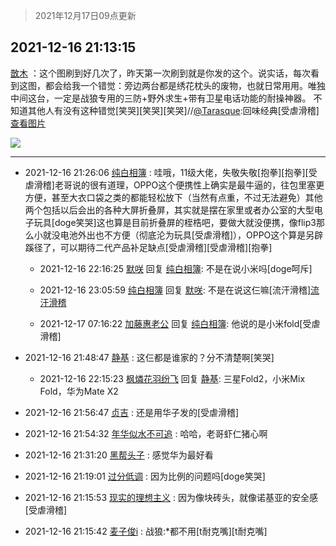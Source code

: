 > 2021年12月17日09点更新
<link rel="stylesheet" href="https://cdn.jsdelivr.net/gh/taotie6/sampleJSON@main/css/photo_show.css">
<meta name="referrer" content="no-referrer" />


 ## 2021-12-16 21:13:15 

 [㪚木](https://www.coolapk.com/feed/32172603?shareKey=NDg4N2JhOTM2NjJiNjFiYjQ1YTM~) ：这个图刷到好几次了，昨天第一次刷到就是你发的这个。说实话，每次看到这图，都会给我一个错觉：旁边两台都是绣花枕头的废物，也就日常用用。唯独中间这台，一定是战狼专用的三防+野外求生+带有卫星电话功能的耐操神器。<!--break-->
不知道其他人有没有这种错觉[笑哭][笑哭][笑哭]//<a class="feed-link-uname" href="/u/Tarasque">@Tarasque</a>:回味经典[受虐滑稽]<a class="feed-forward-pic" href="http://image.coolapk.com/feed/2021/1216/00/1862643_d359d7a8_6182_4276_599@2400x1080.jpeg">查看图片</a> 

<div class="album">
<img class="img-item" src="http://image.coolapk.com/feed/2019/0515/09/1081091_3748_1897@180x122.gif" />
</div>

 ------- 

- 2021-12-16 21:26:06 [纯白相簿](uid=4200233) : 哇哦，11级大佬，失敬失敬[抱拳][抱拳][受虐滑稽]老哥说的很有道理，OPPO这个便携性上确实是最牛逼的，往包里塞更方便，甚至大衣口袋之类的都能轻松放下（当然有点重，不过无法避免）其他两个包括以后会出的各种大屏折叠屏<!--break-->，其实就是摆在家里或者办公室的大型电子玩具[doge笑哭]这也算是目前折叠屏的桎梏吧，要做大就没便携，像flip3那么小就没电池外出也不方便（彻底沦为玩具[受虐滑稽]），OPPO这个算是另辟蹊径了，可以期待二代产品补足缺点[受虐滑稽][受虐滑稽][抱拳] 

    - 2021-12-16 22:16:25 [默咲](uid=3799529) 回复 [纯白相簿](uid=4200233): 不是在说小米吗[doge呵斥] 

    - 2021-12-16 23:05:59 [纯白相簿](uid=4200233) 回复 [默咲](uid=3799529): 不是在说这仨嘛[流汗滑稽][流汗滑稽](尬笑) 

    - 2021-12-17 07:16:22 [加藤惠老公](uid=1266680) 回复 [纯白相簿](uid=4200233): 他说的是小米fold[受虐滑稽] 

- 2021-12-16 21:48:47 [静基](uid=1353091) : 这仨都是谁家的？分不清楚啊[笑哭] 

    - 2021-12-16 22:15:23 [枫燐花羽纷飞](uid=3295709) 回复 [静基](uid=1353091): 三星Fold2，小米Mix Fold，华为Mate X2 

- 2021-12-16 21:56:47 [贞吉](uid=2727798) : 还是用华子发的[受虐滑稽] 

- 2021-12-16 21:54:32 [年华似水不可追](uid=625421) : 哈哈，老哥虾仁猪心啊 

- 2021-12-16 21:31:20 [黑帮头子](uid=2838832) : 感觉华为最好看 

- 2021-12-16 21:19:01 [过分低调](uid=2099377) : 因为比例的问题吗[doge笑哭] 

- 2021-12-16 21:15:53 [现实的理想主义](uid=3290298) : 因为像块砖头，就像诺基亚的安全感[受虐滑稽] 

- 2021-12-16 21:15:42 [麦子俊i](uid=800098) : 战狼:*都不用[t耐克嘴][t耐克嘴] 

